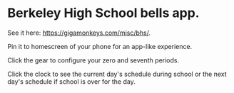# Berkeley High School bells app.

See it here: https://gigamonkeys.com/misc/bhs/.

Pin it to homescreen of your phone for an app-like experience.

Click the gear to configure your zero and seventh periods.

Click the clock to see the current day's schedule during school or the next day's schedule if school is over for the day.
